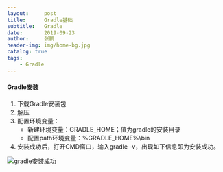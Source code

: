 ```yaml
---
layout:     post 
title:      Gradle基础
subtitle:   Gradle
date:       2019-09-23
author:     张鹏
header-img: img/home-bg.jpg
catalog: true   
tags:                         
    - Gradle
---
```


#### Gradle安装

1. 下载Gradle安装包
2. 解压
3. 配置环境变量：
   - 新建环境变量：GRADLE_HOME；值为gradle的安装目录
   - 配置path环境变量：%GRADLE_HOME%\bin
4. 安装成功后，打开CMD窗口，输入gradle -v，出现如下信息即为安装成功。

![gradle安装成功](https://github.com/Jokerboozp/Jokerboozp.github.io/raw/master/img/%E6%89%B9%E6%B3%A8%202019-09-23%20180827.png)